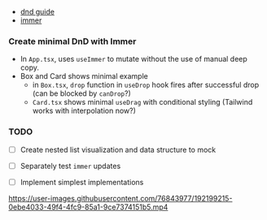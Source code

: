- [dnd guide](https://vijayt.com/post/drag-and-drop-using-react-dnd/)
- [immer](https://immerjs.github.io/immer/example-setstate)

### Create minimal DnD with Immer

- In `App.tsx`, uses `useImmer` to mutate without the use of manual deep copy.
- Box and Card shows minimal example
  - in `Box.tsx`, `drop` function in `useDrop` hook fires after successful drop (can be blocked by `canDrop`?)
  - `Card.tsx` shows minimal `useDrag` with conditional styling (Tailwind works with interpolation now?)

### TODO

- [ ] Create nested list visualization and data structure to mock
- [ ] Separately test `immer` updates
- [ ] Implement simplest implementations


https://user-images.githubusercontent.com/76843977/192199215-0ebe4033-49f4-4fc9-85a1-9ce7374151b5.mp4

